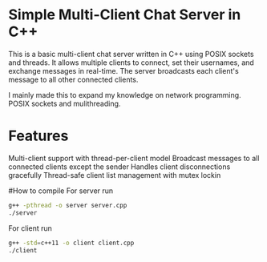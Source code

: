# Simple Multi-Client Chat Server in C++
This is a basic multi-client chat server written in C++ using POSIX sockets and threads. It allows multiple clients to connect, set their usernames, and exchange messages in real-time. The server broadcasts each client's message to all other connected clients.

I mainly made this to expand my knowledge on network programming. POSIX sockets and mulithreading.

# Features
Multi-client support with thread-per-client model
Broadcast messages to all connected clients except the sender
Handles client disconnections gracefully
Thread-safe client list management with mutex lockin

#How to compile
For server run
```bash
g++ -pthread -o server server.cpp
./server
```

For client run
```bash
g++ -std=c++11 -o client client.cpp
./client
```



